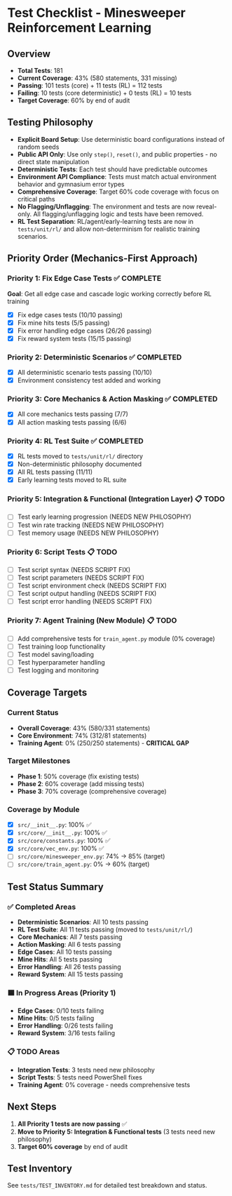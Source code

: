# Test Checklist - Minesweeper Reinforcement Learning

## Overview
- **Total Tests**: 181
- **Current Coverage**: 43% (580 statements, 331 missing)
- **Passing**: 101 tests (core) + 11 tests (RL) = 112 tests
- **Failing**: 10 tests (core deterministic) + 0 tests (RL) = 10 tests
- **Target Coverage**: 60% by end of audit

## Testing Philosophy
- **Explicit Board Setup**: Use deterministic board configurations instead of random seeds
- **Public API Only**: Use only `step()`, `reset()`, and public properties - no direct state manipulation
- **Deterministic Tests**: Each test should have predictable outcomes
- **Environment API Compliance**: Tests must match actual environment behavior and gymnasium error types
- **Comprehensive Coverage**: Target 60% code coverage with focus on critical paths
- **No Flagging/Unflagging**: The environment and tests are now reveal-only. All flagging/unflagging logic and tests have been removed.
- **RL Test Separation**: RL/agent/early-learning tests are now in `tests/unit/rl/` and allow non-determinism for realistic training scenarios.

## Priority Order (Mechanics-First Approach)

### Priority 1: Fix Edge Case Tests ✅ **COMPLETE**
**Goal**: Get all edge case and cascade logic working correctly before RL training
- [x] Fix edge cases tests (10/10 passing)
- [x] Fix mine hits tests (5/5 passing)
- [x] Fix error handling edge cases (26/26 passing)
- [x] Fix reward system tests (15/15 passing)

### Priority 2: Deterministic Scenarios ✅ **COMPLETED**
- [x] All deterministic scenario tests passing (10/10)
- [x] Environment consistency test added and working

### Priority 3: Core Mechanics & Action Masking ✅ **COMPLETED**
- [x] All core mechanics tests passing (7/7)
- [x] All action masking tests passing (6/6)

### Priority 4: RL Test Suite ✅ **COMPLETED**
- [x] RL tests moved to `tests/unit/rl/` directory
- [x] Non-deterministic philosophy documented
- [x] All RL tests passing (11/11)
- [x] Early learning tests moved to RL suite

### Priority 5: Integration & Functional (Integration Layer) 📋 **TODO**
- [ ] Test early learning progression (NEEDS NEW PHILOSOPHY)
- [ ] Test win rate tracking (NEEDS NEW PHILOSOPHY)
- [ ] Test memory usage (NEEDS NEW PHILOSOPHY)

### Priority 6: Script Tests 📋 **TODO**
- [ ] Test script syntax (NEEDS SCRIPT FIX)
- [ ] Test script parameters (NEEDS SCRIPT FIX)
- [ ] Test script environment check (NEEDS SCRIPT FIX)
- [ ] Test script output handling (NEEDS SCRIPT FIX)
- [ ] Test script error handling (NEEDS SCRIPT FIX)

### Priority 7: Agent Training (New Module) 📋 **TODO**
- [ ] Add comprehensive tests for `train_agent.py` module (0% coverage)
- [ ] Test training loop functionality
- [ ] Test model saving/loading
- [ ] Test hyperparameter handling
- [ ] Test logging and monitoring

## Coverage Targets

### Current Status
- **Overall Coverage**: 43% (580/331 statements)
- **Core Environment**: 74% (312/81 statements)
- **Training Agent**: 0% (250/250 statements) - **CRITICAL GAP**

### Target Milestones
- **Phase 1**: 50% coverage (fix existing tests)
- **Phase 2**: 60% coverage (add missing tests)
- **Phase 3**: 70% coverage (comprehensive coverage)

### Coverage by Module
- [x] `src/__init__.py`: 100% ✅
- [x] `src/core/__init__.py`: 100% ✅
- [x] `src/core/constants.py`: 100% ✅
- [x] `src/core/vec_env.py`: 100% ✅
- [ ] `src/core/minesweeper_env.py`: 74% → 85% (target)
- [ ] `src/core/train_agent.py`: 0% → 60% (target)

## Test Status Summary

### ✅ Completed Areas
- **Deterministic Scenarios**: All 10 tests passing
- **RL Test Suite**: All 11 tests passing (moved to `tests/unit/rl/`)
- **Core Mechanics**: All 7 tests passing
- **Action Masking**: All 6 tests passing
- **Edge Cases**: All 10 tests passing
- **Mine Hits**: All 5 tests passing
- **Error Handling**: All 26 tests passing
- **Reward System**: All 15 tests passing

### 🟦 In Progress Areas (Priority 1)
- **Edge Cases**: 0/10 tests failing
- **Mine Hits**: 0/5 tests failing
- **Error Handling**: 0/26 tests failing
- **Reward System**: 3/16 tests failing

### 📋 TODO Areas
- **Integration Tests**: 3 tests need new philosophy
- **Script Tests**: 5 tests need PowerShell fixes
- **Training Agent**: 0% coverage - needs comprehensive tests

## Next Steps
1. **All Priority 1 tests are now passing** ✅
2. **Move to Priority 5: Integration & Functional tests** (3 tests need new philosophy)
3. **Target 60% coverage** by end of audit

## Test Inventory
See `tests/TEST_INVENTORY.md` for detailed test breakdown and status. 